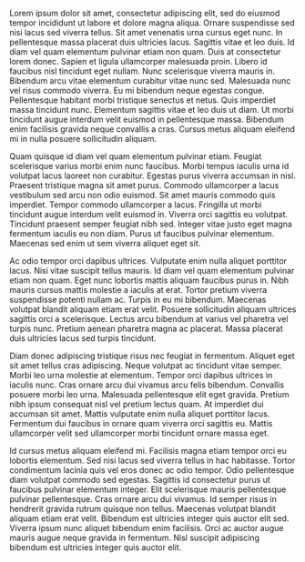 Lorem ipsum dolor sit amet, consectetur adipiscing elit, sed do eiusmod tempor incididunt ut labore et dolore magna aliqua. Ornare suspendisse sed nisi lacus sed viverra tellus. Sit amet venenatis urna cursus eget nunc. In pellentesque massa placerat duis ultricies lacus. Sagittis vitae et leo duis. Id diam vel quam elementum pulvinar etiam non quam. Duis at consectetur lorem donec. Sapien et ligula ullamcorper malesuada proin. Libero id faucibus nisl tincidunt eget nullam. Nunc scelerisque viverra mauris in. Bibendum arcu vitae elementum curabitur vitae nunc sed. Malesuada nunc vel risus commodo viverra. Eu mi bibendum neque egestas congue. Pellentesque habitant morbi tristique senectus et netus. Quis imperdiet massa tincidunt nunc. Elementum sagittis vitae et leo duis ut diam. Ut morbi tincidunt augue interdum velit euismod in pellentesque massa. Bibendum enim facilisis gravida neque convallis a cras. Cursus metus aliquam eleifend mi in nulla posuere sollicitudin aliquam.

Quam quisque id diam vel quam elementum pulvinar etiam. Feugiat scelerisque varius morbi enim nunc faucibus. Morbi tempus iaculis urna id volutpat lacus laoreet non curabitur. Egestas purus viverra accumsan in nisl. Praesent tristique magna sit amet purus. Commodo ullamcorper a lacus vestibulum sed arcu non odio euismod. Sit amet mauris commodo quis imperdiet. Tempor commodo ullamcorper a lacus. Fringilla ut morbi tincidunt augue interdum velit euismod in. Viverra orci sagittis eu volutpat. Tincidunt praesent semper feugiat nibh sed. Integer vitae justo eget magna fermentum iaculis eu non diam. Purus ut faucibus pulvinar elementum. Maecenas sed enim ut sem viverra aliquet eget sit.

Ac odio tempor orci dapibus ultrices. Vulputate enim nulla aliquet porttitor lacus. Nisi vitae suscipit tellus mauris. Id diam vel quam elementum pulvinar etiam non quam. Eget nunc lobortis mattis aliquam faucibus purus in. Nibh mauris cursus mattis molestie a iaculis at erat. Tortor pretium viverra suspendisse potenti nullam ac. Turpis in eu mi bibendum. Maecenas volutpat blandit aliquam etiam erat velit. Posuere sollicitudin aliquam ultrices sagittis orci a scelerisque. Lectus arcu bibendum at varius vel pharetra vel turpis nunc. Pretium aenean pharetra magna ac placerat. Massa placerat duis ultricies lacus sed turpis tincidunt.

Diam donec adipiscing tristique risus nec feugiat in fermentum. Aliquet eget sit amet tellus cras adipiscing. Neque volutpat ac tincidunt vitae semper. Morbi leo urna molestie at elementum. Tempor orci dapibus ultrices in iaculis nunc. Cras ornare arcu dui vivamus arcu felis bibendum. Convallis posuere morbi leo urna. Malesuada pellentesque elit eget gravida. Pretium nibh ipsum consequat nisl vel pretium lectus quam. At imperdiet dui accumsan sit amet. Mattis vulputate enim nulla aliquet porttitor lacus. Fermentum dui faucibus in ornare quam viverra orci sagittis eu. Mattis ullamcorper velit sed ullamcorper morbi tincidunt ornare massa eget.

Id cursus metus aliquam eleifend mi. Facilisis magna etiam tempor orci eu lobortis elementum. Sed nisi lacus sed viverra tellus in hac habitasse. Tortor condimentum lacinia quis vel eros donec ac odio tempor. Odio pellentesque diam volutpat commodo sed egestas. Sagittis id consectetur purus ut faucibus pulvinar elementum integer. Elit scelerisque mauris pellentesque pulvinar pellentesque. Cras ornare arcu dui vivamus. Id semper risus in hendrerit gravida rutrum quisque non tellus. Maecenas volutpat blandit aliquam etiam erat velit. Bibendum est ultricies integer quis auctor elit sed. Viverra ipsum nunc aliquet bibendum enim facilisis. Orci ac auctor augue mauris augue neque gravida in fermentum. Nisl suscipit adipiscing bibendum est ultricies integer quis auctor elit.

